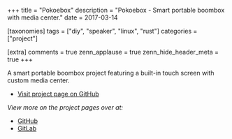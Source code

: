 +++
title = "Pokoebox"
description = "Pokoebox - Smart portable boombox with media center."
date = 2017-03-14

[taxonomies]
tags = ["diy", "speaker", "linux", "rust"]
categories = ["project"]

[extra]
comments = true
zenn_applause = true
zenn_hide_header_meta = true
+++

A smart portable boombox project featuring a built-in touch screen with custom
media center.

- [Visit project page on GitHub][github]

_View more on the project pages over at:_

- [GitHub][github]
- [GitLab][gitlab]

[github]: https://github.com/timvisee/pokoebox
[gitlab]: https://gitlab.com/timvisee/pokoebox
